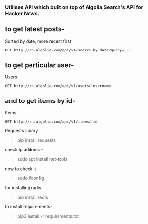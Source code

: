 ### Utilises API which built on top of Algolia Search's API for Hacker News.

## to get latest posts-

Sorted by date, more recent first
```
GET http://hn.algolia.com/api/v1/search_by_date?query=...
```

## to get perticular user-

Users
```
GET http://hn.algolia.com/api/v1/users/:username
```
## and to get items by id-

Items
```
GET http://hn.algolia.com/api/v1/items/:id
```
Requests library

> pip install requests


check ip address -
> sudo apt install net-tools

now to check it -
> sudo ifconfig


for installing radis 

> pip install redis


to install requirements- 

> pip3 install -r requirements.txt